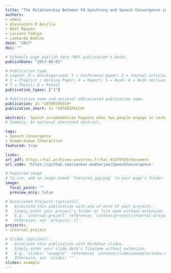 ```yaml
---
title: "The Relationship Between F0 Synchrony and Speech Convergence in Dyadic Interaction"
authors:
- admin
- Alessandro D'Ausilio
- Noel Nguyen
- Luciano Fadiga
- Leonardo Badino
date: "2017"
doi: ""

# Schedule page publish date (NOT publication's date).
publishDate: "2017-08-01"

# Publication type.
# Legend: 0 = Uncategorized; 1 = Conference paper; 2 = Journal article;
# 3 = Preprint / Working Paper; 4 = Report; 5 = Book; 6 = Book section;
# 7 = Thesis; 8 = Patent
publication_types: ["1"]

# Publication name and optional abbreviated publication name.
publication: In *INTERSPEECH*
publication_short: In *INTERSPEECH*

abstract:  Speech accommodation happens when two people engage in verbal conversation. In this paper two types of accommodation are investigated – one dependent on cognitive, physiological, functional and social constraints (Convergence), the other dependent on linguistic and paralinguistic factors (Synchrony). Convergence refers to the situation when two speakers' speech characteristics move towards a common point. Synchrony happens if speakers' prosodic features become correlated over time. Here we analyze relations between the two phenomena at the single word level. Although calculation of Synchrony is fairly straightforward, measuring Convergence is even more problematic as proved by a long history of debates on how to define it. In this paper we consider Convergence as an emergent behavior and investigate it by developing a robust and automatic method based on Gaussian Mixture Model (GMM). Our results show that high Synchrony of F0 between two speakers leads to greater amount of Convergence. This provides robust support for the idea that Synchrony and Convergence are interrelated processes, particularly in female participants.
# Summary. An optional shortened abstract.

tags:
- Speech Convergence
- Human-Human Interaction
featured: true

links:
url_pdf: https://hal.archives-ouvertes.fr/hal-01579789/document
url_code: 'https://github.com/sankar-mukherjee/SpeechConvergence'

# Featured image
# To use, add an image named `featured.jpg/png` to your page's folder. 
image:
  focal_point: ""
  preview_only: false

# Associated Projects (optional).
#   Associate this publication with one or more of your projects.
#   Simply enter your project's folder or file name without extension.
#   E.g. `internal-project` references `content/project/internal-project/index.md`.
#   Otherwise, set `projects: []`.
projects:
- internal-project

# Slides (optional).
#   Associate this publication with Markdown slides.
#   Simply enter your slide deck's filename without extension.
#   E.g. `slides: "example"` references `content/slides/example/index.md`.
#   Otherwise, set `slides: ""`.
slides: example
---
```

